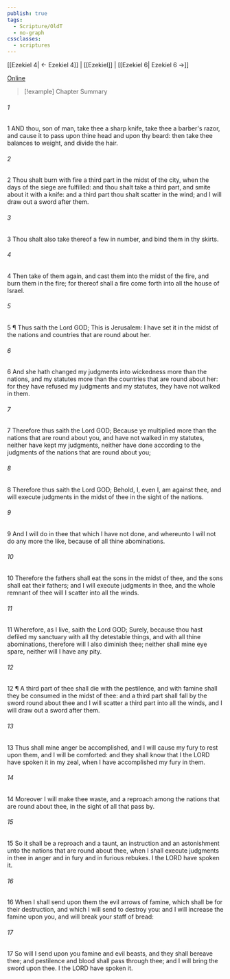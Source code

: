```yaml
---
publish: true
tags:
  - Scripture/OldT
  - no-graph
cssclasses:
  - scriptures
---
```

[[Ezekiel 4| ← Ezekiel 4]] | [[Ezekiel]] | [[Ezekiel 6| Ezekiel 6 →]]

[Online](https://churchofjesuschrist.org/study/scriptures/ot/ezek/5?lang=eng)

>[!example] Chapter Summary
>
###### 1
1 AND thou, son of man, take thee a sharp knife, take thee a barber's razor, and cause it to pass upon thine head and upon thy beard: then take thee balances to weight, and divide the hair.
###### 2
2 Thou shalt burn with fire a third part in the midst of the city, when the days of the siege are fulfilled: and thou shalt take a third part, and smite about it with a knife: and a third part thou shalt scatter in the wind; and I will draw out a sword after them.
###### 3
3 Thou shalt also take thereof a few in number, and bind them in thy skirts.
###### 4
4 Then take of them again, and cast them into the midst of the fire, and burn them in the fire; for thereof shall a fire come forth into all the house of Israel.
###### 5
5 ¶ Thus saith the Lord GOD; This is Jerusalem: I have set it in the midst of the nations and countries that are round about her.
###### 6
6 And she hath changed my judgments into wickedness more than the nations, and my statutes more than the countries that are round about her: for they have refused my judgments and my statutes, they have not walked in them.
###### 7
7 Therefore thus saith the Lord GOD; Because ye multiplied more than the nations that are round about you, and have not walked in my statutes, neither have kept my judgments, neither have done according to the judgments of the nations that are round about you;
###### 8
8 Therefore thus saith the Lord GOD; Behold, I, even I, am against thee, and will execute judgments in the midst of thee in the sight of the nations.
###### 9
9 And I will do in thee that which I have not done, and whereunto I will not do any more the like, because of all thine abominations.
###### 10
10 Therefore the fathers shall eat the sons in the midst of thee, and the sons shall eat their fathers; and I will execute judgments in thee, and the whole remnant of thee will I scatter into all the winds.
###### 11
11 Wherefore, as I live, saith the Lord GOD; Surely, because thou hast defiled my sanctuary with all thy detestable things, and with all thine abominations, therefore will I also diminish thee; neither shall mine eye spare, neither will I have any pity.
###### 12
12 ¶ A third part of thee shall die with the pestilence, and with famine shall they be consumed in the midst of thee: and a third part shall fall by the sword round about thee and I will scatter a third part into all the winds, and I will draw out a sword after them.
###### 13
13 Thus shall mine anger be accomplished, and I will cause my fury to rest upon them, and I will be comforted: and they shall know that I the LORD have spoken it in my zeal, when I have accomplished my fury in them.
###### 14
14 Moreover I will make thee waste, and a reproach among the nations that are round about thee, in the sight of all that pass by.
###### 15
15 So it shall be a reproach and a taunt, an instruction and an astonishment unto the nations that are round about thee, when I shall execute judgments in thee in anger and in fury and in furious rebukes.  I the LORD have spoken it.
###### 16
16 When I shall send upon them the evil arrows of famine, which shall be for their destruction, and which I will send to destroy you: and I will increase the famine upon you, and will break your staff of bread:
###### 17
17 So will I send upon you famine and evil beasts, and they shall bereave thee; and pestilence and blood shall pass through thee; and I will bring the sword upon thee.  I the LORD have spoken it.



